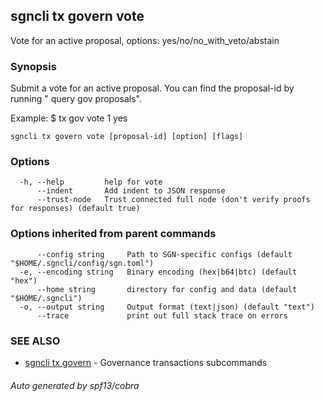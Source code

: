 ## sgncli tx govern vote

Vote for an active proposal, options: yes/no/no_with_veto/abstain

### Synopsis

Submit a vote for an active proposal. You can
find the proposal-id by running "<appcli> query gov proposals".


Example:
$ <appcli> tx gov vote 1 yes

```
sgncli tx govern vote [proposal-id] [option] [flags]
```

### Options

```
  -h, --help         help for vote
      --indent       Add indent to JSON response
      --trust-node   Trust connected full node (don't verify proofs for responses) (default true)
```

### Options inherited from parent commands

```
      --config string     Path to SGN-specific configs (default "$HOME/.sgncli/config/sgn.toml")
  -e, --encoding string   Binary encoding (hex|b64|btc) (default "hex")
      --home string       directory for config and data (default "$HOME/.sgncli")
  -o, --output string     Output format (text|json) (default "text")
      --trace             print out full stack trace on errors
```

### SEE ALSO

* [sgncli tx govern](sgncli_tx_govern.md)	 - Governance transactions subcommands

###### Auto generated by spf13/cobra
